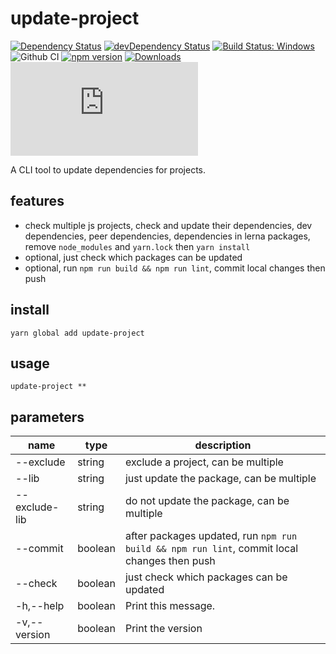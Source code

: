 # update-project

[![Dependency Status](https://david-dm.org/plantain-00/update-project.svg)](https://david-dm.org/plantain-00/update-project)
[![devDependency Status](https://david-dm.org/plantain-00/update-project/dev-status.svg)](https://david-dm.org/plantain-00/update-project#info=devDependencies)
[![Build Status: Windows](https://ci.appveyor.com/api/projects/status/github/plantain-00/update-project?branch=master&svg=true)](https://ci.appveyor.com/project/plantain-00/update-project/branch/master)
![Github CI](https://github.com/plantain-00/update-project/workflows/Github%20CI/badge.svg)
[![npm version](https://badge.fury.io/js/update-project.svg)](https://badge.fury.io/js/update-project)
[![Downloads](https://img.shields.io/npm/dm/update-project.svg)](https://www.npmjs.com/package/update-project)
[![type-coverage](https://img.shields.io/badge/dynamic/json.svg?label=type-coverage&prefix=%E2%89%A5&suffix=%&query=$.typeCoverage.atLeast&uri=https%3A%2F%2Fraw.githubusercontent.com%2Fplantain-00%2Fupdate-project%2Fmaster%2Fpackage.json)](https://github.com/plantain-00/update-project)

A CLI tool to update dependencies for projects.

## features

+ check multiple js projects, check and update their dependencies, dev dependencies, peer dependencies, dependencies in lerna packages, remove `node_modules` and `yarn.lock` then `yarn install`
+ optional, just check which packages can be updated
+ optional, run `npm run build && npm run lint`, commit local changes then push

## install

`yarn global add update-project`

## usage

`update-project **`

## parameters

name | type | description
--- | --- | ---
--exclude | string | exclude a project, can be multiple
--lib | string | just update the package, can be multiple
--exclude-lib | string | do not update the package, can be multiple
--commit | boolean | after packages updated, run `npm run build && npm run lint`, commit local changes then push
--check | boolean | just check which packages can be updated
-h,--help | boolean | Print this message.
-v,--version | boolean | Print the version
